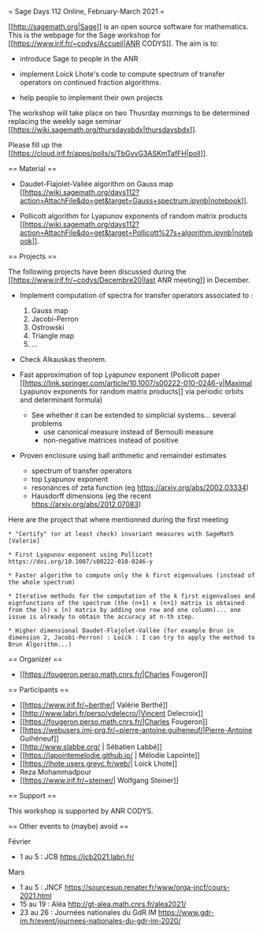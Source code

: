 = Sage Days 112 Online, February-March 2021 =

[[http://sagemath.org|Sage]] is an open source software for mathematics. This is the webpage for the Sage workshop for [[https://www.irif.fr/~codys/Accueil|ANR CODYS]]. The aim is to:

 * introduce Sage to people in the ANR

 * implement Loick Lhote's code to compute spectrum of transfer operators on continued fraction algorithms.

 * help people to implement their own projects

The workshop will take place on two Thusrday mornings to be determined replacing the weekly sage seminar [[https://wiki.sagemath.org/thursdaysbdx|thursdaysbdx]].

Please fill up the [[https://cloud.irif.fr/apps/polls/s/TbGvvG3ASKmTafFH|poll]].

== Material ==

  * Daudet-Flajolet-Vallée algorithm on Gauss map [[https://wiki.sagemath.org/days112?action=AttachFile&do=get&target=Gauss+spectrum.ipynb|notebook]].

  * Pollicott algorithm for Lyapunov exponents of random matrix products [[https://wiki.sagemath.org/days112?action=AttachFile&do=get&target=Pollicott%27s+algorithm.ipynb|notebook]].

== Projects ==

The following projects have been discussed during the [[https://www.irif.fr/~codys/Decembre20|last ANR meeting]] in December.

 * Implement computation of spectra for transfer operators associated to :
   1. Gauss map
   2. Jacobi-Perron
   3. Ostrowski
   4. Triangle map
   5. ...

 * Check Alkauskas theorem.

 * Fast approximation of top Lyapunov exponent (Pollicott paper [[https://link.springer.com/article/10.1007/s00222-010-0246-y|Maximal Lyapunov exponents for random matrix products]] via periodic orbits and determinant formula)
   * See whether it can be extended to simplicial systems... several problems
     * use canonical measure instead of Bernoulli measure
     * non-negative matrices instead of positive

 * Proven enclosure using ball arithmetic and remainder estimates
   * spectrum of transfer operators
   * top Lyapunov exponent
   * resonances of zeta function (eg https://arxiv.org/abs/2002.03334)
   * Hausdorff dimensions (eg the recent https://arxiv.org/abs/2012.07083)

Here are the project that where mentionned during the first meeting

    * "Certify" (or at least check) invariant measures with SageMath [Valerie]

    * First Lyapunov exponent using Pollicott https://doi.org/10.1007/s00222-010-0246-y

    * Faster algorithm to compute only the k first eigenvalues (instead of the whole spectrum)

    * Iterative methods for the computation of the k first eigenvalues and eignfunctions of the spectrum (the (n+1) x (n+1) matrix is obtained from the (n) x (n) matrix by adding one row and one column)... one issue is already to obtain the accuracy at n-th step.

    * Higher dimensional Daudet-Flajolet-Vallée (for example Brun in dimension 2, Jacobi-Perron) : Loïck : I can try to apply the method to Brun Algorithm...)

== Organizer ==

 * [[https://fougeron.perso.math.cnrs.fr/|Charles Fougeron]]

== Participants ==

 * [[https://www.irif.fr/~berthe/| Valérie Berthé]]
 * [[http://www.labri.fr/perso/vdelecro/|Vincent Delecroix]]
 * [[https://fougeron.perso.math.cnrs.fr/|Charles Fougeron]]
 * [[https://webusers.imj-prg.fr/~pierre-antoine.guiheneuf/|Pierre-Antoine Guihéneuf]]
 * [[http://www.slabbe.org/ | Sébatien Labbé]]
 * [[https://lapointemelodie.github.io/ | Mélodie Lapointe]]
 * [[https://lhote.users.greyc.fr/web/| Loick Lhote]]
 * Reza Mohammadpour
 * [[https://www.irif.fr/~steiner/| Wolfgang Steiner]]



== Support ==

This workshop is supported by ANR CODYS.

== Other events to (maybe) avoid ==


Février

 * 1 au 5 : JCB
   https://jcb2021.labri.fr/

Mars

 * 1 au 5 : JNCF
   https://sourcesup.renater.fr/www/orga-jncf/cours-2021.html
 * 15 au 19 : Aléa
    http://gt-alea.math.cnrs.fr/alea2021/
 * 23 au 26 : Journées nationales du GdR IM
   https://www.gdr-im.fr/event/journees-nationales-du-gdr-im-2020/
